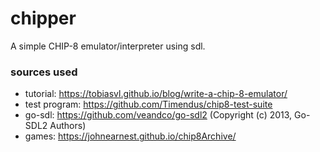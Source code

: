 # chipper
A simple CHIP-8 emulator/interpreter using sdl.

### sources used

- tutorial: https://tobiasvl.github.io/blog/write-a-chip-8-emulator/
- test program: https://github.com/Timendus/chip8-test-suite
- go-sdl: https://github.com/veandco/go-sdl2 (Copyright (c) 2013, Go-SDL2 Authors)
- games: https://johnearnest.github.io/chip8Archive/